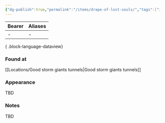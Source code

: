 ```yaml
---
{"dg-publish":true,"permalink":"/items/drape-of-lost-souls/","tags":["item"],"dgShowBacklinks":true,"dgShowLocalGraph":true,"noteIcon":"item","created":"2024-01-06T14:23:04.535+01:00","updated":"2024-01-18T14:06:54.514+01:00"}
---
```


| Bearer | Aliases |
| ------ | ------- |
| \-     | \-      |

{ .block-language-dataview}
### Found at
[[Locations/Good storm giants tunnels\|Good storm giants tunnels]]
### Appearance
TBD
### Notes
TBD